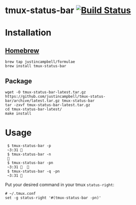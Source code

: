 # tmux-status-bar [![Build Status](https://travis-ci.org/justincampbell/tmux-status-bar.svg?branch=master)](https://travis-ci.org/justincampbell/tmux-status-bar)

# Installation

## [Homebrew](http://brew.sh)

    brew tap justincampbell/formulae
    brew install tmux-status-bar

## Package

    wget -O tmux-status-bar-latest.tar.gz https://github.com/justincampbell/tmux-status-bar/archive/latest.tar.gz tmux-status-bar
    tar -zxvf tmux-status-bar-latest.tar.gz
    cd tmux-status-bar-latest/
    make install

# Usage

     $ tmux-status-bar -p
     ~3:31 🔋
     $ tmux-status-bar -n
     📶
     $ tmux-status-bar -pn
     ~3:31 🔋  📶
     $ tmux-status-bar -q -pn
     ~3:31 🔋

Put your desired command in your tmux `status-right`:

    # ~/.tmux.conf
    set -g status-right '#(tmux-status-bar -pn)'
